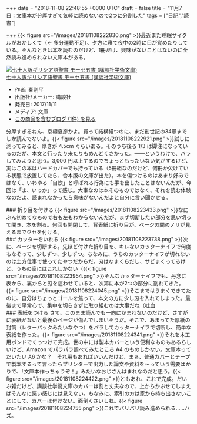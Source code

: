 
+++
date = "2018-11-08 22:48:55 +0000 UTC"
draft = false
title = "11月7日：文庫本が分厚すぎて気軽に読めないので2つに分割した"
tags = ["日記","読書"]

+++
{{< figure src="/images/20181108222830.png"  >}}最近また睡眠サイクルがおかしくて（← 多分運動不足）、夕方に寝て夜中の2時に目が覚めたりしている。そんなときは本を読むのだけど、1冊だけ、興味がないことはないのに全然読み進められない文庫本がある。<div class="hatena-asin-detail"><a href="http://www.amazon.co.jp/exec/obidos/ASIN/406292465X/bestylesnet-22/"><img src="https://images-fe.ssl-images-amazon.com/images/I/51m4ZUwu11L._SL160_.jpg" class="hatena-asin-detail-image" alt="七十人訳ギリシア語聖書 モーセ五書 (講談社学術文庫)" title="七十人訳ギリシア語聖書 モーセ五書 (講談社学術文庫)"/></a><div class="hatena-asin-detail-info"><a href="http://www.amazon.co.jp/exec/obidos/ASIN/406292465X/bestylesnet-22/">七十人訳ギリシア語聖書 モーセ五書 (講談社学術文庫)</a><ul><li><span class="hatena-asin-detail-label">作者:</span> 秦剛平</li><li><span class="hatena-asin-detail-label">出版社/メーカー:</span> 講談社</li><li><span class="hatena-asin-detail-label">発売日:</span> 2017/11/11</li><li><span class="hatena-asin-detail-label">メディア:</span> 文庫</li><li><a href="http://d.hatena.ne.jp/asin/406292465X/bestylesnet-22" target="_blank">この商品を含むブログ (1件) を見る</a></li></ul></div><div class="hatena-asin-detail-foot"></div></div>分厚すぎるねん、京極夏彦かよ。買って結構経つのに、まだ創世記の34章までしか読んでないよ。{{< figure src="/images/20181108222921.png"  >}}試しに測ってみると、厚さが 4.5cm ぐらいある。そのうち後ろ 1/3 は脚注になっているのだが、本文と行ったり来たりもめんどくさかった。――というわけで、バラしてみようと思う。3,000 円以上するのでちょっともったいない気がするけど、実はこの本はハードカバーでも持っている（5冊組なのだけど、何冊か欠けている状態で放置してたら、合本版の文庫が出た）。本を傷つけるのはあまり好みではなく、いわゆる「自炊」と呼ばれる行為にも手を出したことはないんだが、今回は「ま、いっか」って感じ。大事なのは本そのものではなく、それを読む体験なのだよ、読まれなかったら意味がないんだよと自分に言い聞かせる。

<div class="section">
    ### 折り目を付ける
    {{< figure src="/images/20181108223433.png"  >}}なにぶん初めてなもので右も左もわからないんだが、まず切断したい部分を思い切って開き、本を割る。何回も開閉して、背表紙に折り目が、ページの間のノリが見えるまでクセを付ける。

</div>
<div class="section">
    ### カッターをいれる
    {{< figure src="/images/20181108223738.png"  >}}次に、ページを切断する。先ほど付けた折り目を、キレないカッターナイフで何度もなぞって、少しずつ、少しずつ。ちなみに、うちのカッターナイフが切れないのは土方仕事で使ってたやつだからだ。刃はなまくらだし、サビまくってるけど、うちの家にはこれしかない（{{< figure src="/images/20181108223954.png"  >}}そんなカッターナイフでも、丹念に表から、裏からと刃を這わせていると、次第に本が2つの部分に割れてきた。{{< figure src="/images/20181108224045.png"  >}}そこまではうまくできてたのに、自分はちょっとゴールを焦って、本文の方に少し刃を入れてしまった。最後まで平常心で、集中を切らさずに取り組むのは大事だね（吐血

</div>
<div class="section">
    ### 表紙をつける
    さて、このまま読んでも一向にかまわないのだけど、さすがに表紙がないと最後のページが傷んでしまいそうだ。そこで、あまってた厚紙の封筒（レターパックみたいなやつ）をバラしてカッターナイフで切断し、簡単な表紙を作った。{{< figure src="/images/20181108224341.png"  >}}それを木工用ボンドでくっつけて完成。世の中には製本カバーという便利なものもあるらしいけど、Amazon でパラパラ調べてみたところ A4 のものしかない。文庫本ってだいたい A6 かな？　それ用もあればいいんだけど、まぁ、普通カバーとテープで製本するって言ったらプリンターで出力した論文や資料を～っていう需要ばかりで、「文庫本作っちゃうぞ！」みたいなおじさんはまれなのだと思う。{{< figure src="/images/20181108224422.png"  >}}ともあれ、これで完成。だいぶ雑だけど、講談社学術文庫のカバーは割と丈夫なので、上からかぶせてしまえばそんなに悪い感じには見えない。ちなみに、索引の方は家から持ち出さないことにして、カバーは付けない。面倒くさいしね。{{< figure src="/images/20181108224755.png"  >}}これでバリバリ読み進められる……ハズ。

</div>

